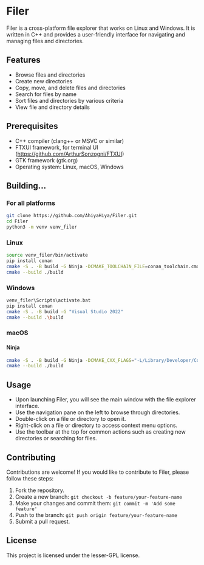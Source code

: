 # Filer

Filer is a cross-platform file explorer that works on Linux and Windows. It is written in C++ and provides a user-friendly interface for navigating and managing files and directories.

## Features

- Browse files and directories
- Create new directories
- Copy, move, and delete files and directories
- Search for files by name
- Sort files and directories by various criteria
- View file and directory details

## Prerequisites

- C++ compiler (clang++ or MSVC or similar)
- FTXUI framework, for terminal UI (https://github.com/ArthurSonzogni/FTXUI)
- GTK framework (gtk.org)
- Operating system: Linux, macOS, Windows

## Building...

### For all platforms

```sh
git clone https://github.com/AhiyaHiya/Filer.git
cd Filer
python3 -m venv venv_filer
```

### Linux

```sh
source venv_filer/bin/activate
pip install conan
cmake -S . -B build -G Ninja -DCMAKE_TOOLCHAIN_FILE=conan_toolchain.cmake -DCMAKE_CXX_STANDARD=23
cmake --build ./build
```

### Windows

```sh
venv_filer\Scripts\activate.bat
pip install conan
cmake -S . -B build -G "Visual Studio 2022"
cmake --build .\build
```

### macOS
#### Ninja

```sh
cmake -S . -B build -G Ninja -DCMAKE_CXX_FLAGS="-L/Library/Developer/CommandLineTools/SDKs/MacOSX.sdk/usr/lib"
cmake --build ./build
```

## Usage

- Upon launching Filer, you will see the main window with the file explorer interface.
- Use the navigation pane on the left to browse through directories.
- Double-click on a file or directory to open it.
- Right-click on a file or directory to access context menu options.
- Use the toolbar at the top for common actions such as creating new directories or searching for files.

## Contributing

Contributions are welcome! If you would like to contribute to Filer, please follow these steps:

1. Fork the repository.
2. Create a new branch: `git checkout -b feature/your-feature-name`
3. Make your changes and commit them: `git commit -m 'Add some feature'`
4. Push to the branch: `git push origin feature/your-feature-name`
5. Submit a pull request.

## License

This project is licensed under the lesser-GPL license.

